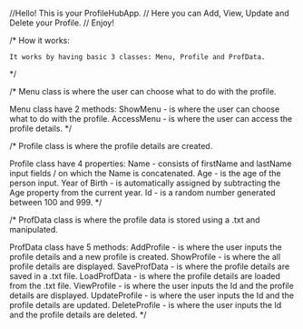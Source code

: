 //Hello! This is your ProfileHubApp.
//    Here you can Add, View, Update and Delete your Profile.
//    Enjoy!

/* How it works: 

    It works by having basic 3 classes: Menu, Profile and ProfData.
*/

/* Menu class is where the user can choose what to do with the profile.
   
Menu class have 2 methods:
ShowMenu - is where the user can choose what to do with the profile.
AccessMenu - is where the user can access the profile details.
*/

/* Profile class is where the profile details are created.
    
Profile class have 4 properties: 
Name - consists of firstName and lastName input fields / on which the Name is concatenated.
Age - is the age of the person input.
Year of Birth - is automatically assigned by subtracting the Age property from the current year.
Id - is a random number generated between 100 and 999.
*/

/* ProfData class is where the profile data is stored using a .txt and manipulated.
    
ProfData class have 5 methods:
AddProfile - is where the user inputs the profile details and a new profile is created.
ShowProfile - is where the all profile details are displayed.
SaveProfData - is where the profile details are saved in a .txt file.
LoadProfData - is where the profile details are loaded from the .txt file.
ViewProfile - is where the user inputs the Id and the profile details are displayed.
UpdateProfile - is where the user inputs the Id and the profile details are updated.
DeleteProfile - is where the user inputs the Id and the profile details are deleted.
 */
